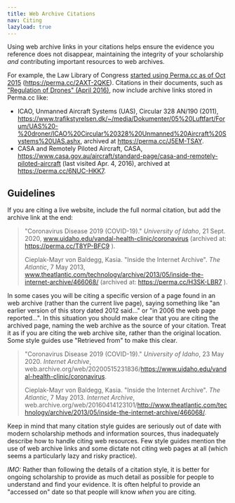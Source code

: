 ```yaml
---
title: Web Archive Citations
nav: Citing
lazyload: true
---
```


Using web archive links in your citations helps ensure the evidence you reference does not disappear, maintaining the integrity of your scholarship *and* contributing important resources to web archives.

For example, the Law Library of Congress [started using Perma.cc as of Oct 2015](https://www.digitalgov.gov/2016/04/13/law-library-of-congress-implements-solution-for-link-and-reference-rot/) (<https://perma.cc/2AXT-2QKE>).
Citations in their documents, such as ["Regulation of Drones" (April 2016)](https://www.loc.gov/law/help/regulation-of-drones/index.php), now include archive links stored in Perma.cc like:

- ICAO, Unmanned Aircraft Systems (UAS), Circular 328 AN/190 (2011), https://www.trafikstyrelsen.dk/~/media/Dokumenter/05%20Luftfart/Forum/UAS%20-%20droner/ICAO%20Circular%20328%20Unmanned%20Aircraft%20Systems%20UAS.ashx, archived at https://perma.cc/J5EM-TSAY. 
- CASA and Remotely Piloted Aircraft, CASA, https://www.casa.gov.au/aircraft/standard-page/casa-and-remotely-piloted-aircraft (last visited Apr. 4, 2016), archived at https://perma.cc/6NUC-HKK7.

## Guidelines

If you are citing a live website, include the full normal citation, but add the archive link at the end:

> "Coronavirus Disease 2019 (COVID-19)." *University of Idaho*, 21 Sept. 2020, www.uidaho.edu/vandal-health-clinic/coronavirus (archived at: https://perma.cc/T8YP-BFC9 ).
>
> Cieplak-Mayr von Baldegg, Kasia. "Inside the Internet Archive". *The Atlantic*, 7 May 2013, www.theatlantic.com/technology/archive/2013/05/inside-the-internet-archive/466068/ (archived at: https://perma.cc/H3SK-LBR7 ). 

In some cases you will be citing a specific version of a page found in an web archive (rather than the current live page), saying something like "an earlier version of this story dated 2012 said..." or "in 2006 the web page reported...". 
In this situation you should make clear that you are citing the archived page, naming the web archive as the source of your citation.
Treat it as if you are citing the web archive site, rather than the original location.
Some style guides use "Retrieved from" to make this clear.

> "Coronavirus Disease 2019 (COVID-19)." *University of Idaho*, 23 May 2020. *Internet Archive*, web.archive.org/web/20200515231836/https://www.uidaho.edu/vandal-health-clinic/coronavirus.
>
> Cieplak-Mayr von Baldegg, Kasia. "Inside the Internet Archive". *The Atlantic*, 7 May 2013. *Internet Archive*, web.archive.org/web/20160414123101/http://www.theatlantic.com/technology/archive/2013/05/inside-the-internet-archive/466068/.

Keep in mind that many citation style guides are seriously out of date with modern scholarship methods and information sources, thus inadequately describe how to handle citing web resources.
Few style guides mention the use of web archive links and some dictate not citing web pages at all (which seems a particularly lazy and risky practice).

*IMO:* Rather than following the details of a citation style, it is better for ongoing scholarship to provide as much detail as possible for people to understand and find your evidence. 
It is often helpful to provide an "accessed on" date so that people will know *when* you are citing.
